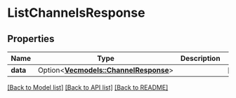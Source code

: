 # ListChannelsResponse

## Properties

Name | Type | Description | Notes
------------ | ------------- | ------------- | -------------
**data** | Option<[**Vec<models::ChannelResponse>**](ChannelResponse.md)> |  | [optional]

[[Back to Model list]](../README.md#documentation-for-models) [[Back to API list]](../README.md#documentation-for-api-endpoints) [[Back to README]](../README.md)


